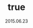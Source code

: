 ---
wip: "True"
id: "12241"
title:
  de: "Vergilbte Archaeoleder-Karte"
  en: "Timeworn Archaeoskin Map"
  fr: "Vieille carte en peau d'archéornis"
  ja: "古ぼけた地図G6"
  cn: "陈旧的古鸟革地图"
  ko: "6등급 오래된 지도"
layout: treasuremap
page_type: guide
categories: "treasuremap"
instanceType: "treasuremap"
date: "2015.06.23"
patchNumber: "3.0"
patchName: "Heavensward"
expac: "hw"
image: "/assets/img/content/klassen/Chocobo.webp"
terms:
    - term: "TreasureMaps"
    - term: "Heavensward"
sortid: 9
order: 9
plvl: 60
slug: "vergilbte_archaeoleder_karte"
maxpartysize: 1
zones:
  - zonename: "Coerthas Western Highlands"
    fullimage: "/assets/img/TreasureMaps/Vergilbte Archaeoleder-Karte/Westliches Hochland von Coerthas/Westliches Hochland von Coerthas.webp"
    subimage:
      - "/assets/img/TreasureMaps/Vergilbte Archaeoleder-Karte/Westliches Hochland von Coerthas/A.webp"
      - "/assets/img/TreasureMaps/Vergilbte Archaeoleder-Karte/Westliches Hochland von Coerthas/B.webp"
      - "/assets/img/TreasureMaps/Vergilbte Archaeoleder-Karte/Westliches Hochland von Coerthas/C.webp"
      - "/assets/img/TreasureMaps/Vergilbte Archaeoleder-Karte/Westliches Hochland von Coerthas/D.webp"
      - "/assets/img/TreasureMaps/Vergilbte Archaeoleder-Karte/Westliches Hochland von Coerthas/E.webp"
      - "/assets/img/TreasureMaps/Vergilbte Archaeoleder-Karte/Westliches Hochland von Coerthas/F.webp"
      - "/assets/img/TreasureMaps/Vergilbte Archaeoleder-Karte/Westliches Hochland von Coerthas/G.webp"
  - zonename: "The Dravanian Forelands"
    fullimage: "/assets/img/TreasureMaps/Vergilbte Archaeoleder-Karte/Dravanisches Vorland/Dravanisches Vorland.webp"
    subimage:
      - "/assets/img/TreasureMaps/Vergilbte Archaeoleder-Karte/Dravanisches Vorland/A.webp"
      - "/assets/img/TreasureMaps/Vergilbte Archaeoleder-Karte/Dravanisches Vorland/B.webp"
      - "/assets/img/TreasureMaps/Vergilbte Archaeoleder-Karte/Dravanisches Vorland/C.webp"
      - "/assets/img/TreasureMaps/Vergilbte Archaeoleder-Karte/Dravanisches Vorland/D.webp"
      - "/assets/img/TreasureMaps/Vergilbte Archaeoleder-Karte/Dravanisches Vorland/E.webp"
      - "/assets/img/TreasureMaps/Vergilbte Archaeoleder-Karte/Dravanisches Vorland/F.webp"
      - "/assets/img/TreasureMaps/Vergilbte Archaeoleder-Karte/Dravanisches Vorland/G.webp"
      - "/assets/img/TreasureMaps/Vergilbte Archaeoleder-Karte/Dravanisches Vorland/H.webp"
  - zonename: "The Churning Mists"
    fullimage: "/assets/img/TreasureMaps/Vergilbte Archaeoleder-Karte/Wallende Nebel/Wallende Nebel.webp"
    subimage:
      - "/assets/img/TreasureMaps/Vergilbte Archaeoleder-Karte/Wallende Nebel/A.webp"
      - "/assets/img/TreasureMaps/Vergilbte Archaeoleder-Karte/Wallende Nebel/B.webp"
      - "/assets/img/TreasureMaps/Vergilbte Archaeoleder-Karte/Wallende Nebel/C.webp"
      - "/assets/img/TreasureMaps/Vergilbte Archaeoleder-Karte/Wallende Nebel/D.webp"
      - "/assets/img/TreasureMaps/Vergilbte Archaeoleder-Karte/Wallende Nebel/E.webp"
      - "/assets/img/TreasureMaps/Vergilbte Archaeoleder-Karte/Wallende Nebel/F.webp"
      - "/assets/img/TreasureMaps/Vergilbte Archaeoleder-Karte/Wallende Nebel/G.webp"
      - "/assets/img/TreasureMaps/Vergilbte Archaeoleder-Karte/Wallende Nebel/H.webp"
---